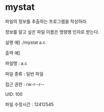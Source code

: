 # mystat
파일의 정보를 추출하는 프로그램을 작성하라.

정보를 알고 싶은 파일 이름은 명령행 인자로 받는다.

실행 예] ./mystat a.c

출력 예]

파일명 : a.c

파일 종류 : 일반 파일

접근 권한 : rw-r--r--

UID: 100

파일 수정시간 : 12412545
